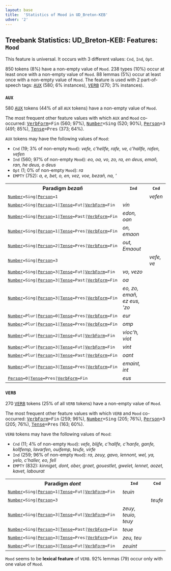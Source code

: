 ```yaml
---
layout: base
title:  'Statistics of Mood in UD_Breton-KEB'
udver: '2'
---
```


## Treebank Statistics: UD_Breton-KEB: Features: `Mood`

This feature is universal.
It occurs with 3 different values: `Cnd`, `Ind`, `Opt`.

850 tokens (8%) have a non-empty value of `Mood`.
238 types (10%) occur at least once with a non-empty value of `Mood`.
88 lemmas (5%) occur at least once with a non-empty value of `Mood`.
The feature is used with 2 part-of-speech tags: <tt><a href="br_keb-pos-AUX.html">AUX</a></tt> (580; 6% instances), <tt><a href="br_keb-pos-VERB.html">VERB</a></tt> (270; 3% instances).

### `AUX`

580 <tt><a href="br_keb-pos-AUX.html">AUX</a></tt> tokens (44% of all `AUX` tokens) have a non-empty value of `Mood`.

The most frequent other feature values with which `AUX` and `Mood` co-occurred: <tt><a href="br_keb-feat-VerbForm.html">VerbForm</a></tt><tt>=Fin</tt> (560; 97%), <tt><a href="br_keb-feat-Number.html">Number</a></tt><tt>=Sing</tt> (520; 90%), <tt><a href="br_keb-feat-Person.html">Person</a></tt><tt>=3</tt> (491; 85%), <tt><a href="br_keb-feat-Tense.html">Tense</a></tt><tt>=Pres</tt> (373; 64%).

`AUX` tokens may have the following values of `Mood`:

* `Cnd` (19; 3% of non-empty `Mood`): <em>vefe, c'hellfe, rafe, ve, c'hallfe, rafen, vefen</em>
* `Ind` (560; 97% of non-empty `Mood`): <em>eo, oa, vo, zo, ra, en deus, emañ, ran, he deus, o deus</em>
* `Opt` (1; 0% of non-empty `Mood`): <em>ra</em>
* `EMPTY` (752): <em>a, e, bet, o, en, vez, voe, bezañ, na, '</em>

<table>
  <tr><th>Paradigm <i>bezañ</i></th><th><tt>Ind</tt></th><th><tt>Cnd</tt></th></tr>
  <tr><td><tt><tt><a href="br_keb-feat-Number.html">Number</a></tt><tt>=Sing</tt>|<tt><a href="br_keb-feat-Person.html">Person</a></tt><tt>=1</tt></tt></td><td></td><td><em>vefen</em></td></tr>
  <tr><td><tt><tt><a href="br_keb-feat-Number.html">Number</a></tt><tt>=Sing</tt>|<tt><a href="br_keb-feat-Person.html">Person</a></tt><tt>=1</tt>|<tt><a href="br_keb-feat-Tense.html">Tense</a></tt><tt>=Fut</tt>|<tt><a href="br_keb-feat-VerbForm.html">VerbForm</a></tt><tt>=Fin</tt></tt></td><td><em>vin</em></td><td></td></tr>
  <tr><td><tt><tt><a href="br_keb-feat-Number.html">Number</a></tt><tt>=Sing</tt>|<tt><a href="br_keb-feat-Person.html">Person</a></tt><tt>=1</tt>|<tt><a href="br_keb-feat-Tense.html">Tense</a></tt><tt>=Past</tt>|<tt><a href="br_keb-feat-VerbForm.html">VerbForm</a></tt><tt>=Fin</tt></tt></td><td><em>edon, oan</em></td><td></td></tr>
  <tr><td><tt><tt><a href="br_keb-feat-Number.html">Number</a></tt><tt>=Sing</tt>|<tt><a href="br_keb-feat-Person.html">Person</a></tt><tt>=1</tt>|<tt><a href="br_keb-feat-Tense.html">Tense</a></tt><tt>=Pres</tt>|<tt><a href="br_keb-feat-VerbForm.html">VerbForm</a></tt><tt>=Fin</tt></tt></td><td><em>on, emaon</em></td><td></td></tr>
  <tr><td><tt><tt><a href="br_keb-feat-Number.html">Number</a></tt><tt>=Sing</tt>|<tt><a href="br_keb-feat-Person.html">Person</a></tt><tt>=2</tt>|<tt><a href="br_keb-feat-Tense.html">Tense</a></tt><tt>=Pres</tt>|<tt><a href="br_keb-feat-VerbForm.html">VerbForm</a></tt><tt>=Fin</tt></tt></td><td><em>out, Emaout</em></td><td></td></tr>
  <tr><td><tt><tt><a href="br_keb-feat-Number.html">Number</a></tt><tt>=Sing</tt>|<tt><a href="br_keb-feat-Person.html">Person</a></tt><tt>=3</tt></tt></td><td></td><td><em>vefe, ve</em></td></tr>
  <tr><td><tt><tt><a href="br_keb-feat-Number.html">Number</a></tt><tt>=Sing</tt>|<tt><a href="br_keb-feat-Person.html">Person</a></tt><tt>=3</tt>|<tt><a href="br_keb-feat-Tense.html">Tense</a></tt><tt>=Fut</tt>|<tt><a href="br_keb-feat-VerbForm.html">VerbForm</a></tt><tt>=Fin</tt></tt></td><td><em>vo, vezo</em></td><td></td></tr>
  <tr><td><tt><tt><a href="br_keb-feat-Number.html">Number</a></tt><tt>=Sing</tt>|<tt><a href="br_keb-feat-Person.html">Person</a></tt><tt>=3</tt>|<tt><a href="br_keb-feat-Tense.html">Tense</a></tt><tt>=Past</tt>|<tt><a href="br_keb-feat-VerbForm.html">VerbForm</a></tt><tt>=Fin</tt></tt></td><td><em>oa</em></td><td></td></tr>
  <tr><td><tt><tt><a href="br_keb-feat-Number.html">Number</a></tt><tt>=Sing</tt>|<tt><a href="br_keb-feat-Person.html">Person</a></tt><tt>=3</tt>|<tt><a href="br_keb-feat-Tense.html">Tense</a></tt><tt>=Pres</tt>|<tt><a href="br_keb-feat-VerbForm.html">VerbForm</a></tt><tt>=Fin</tt></tt></td><td><em>eo, zo, emañ, ez eus, 'zo</em></td><td></td></tr>
  <tr><td><tt><tt><a href="br_keb-feat-Number.html">Number</a></tt><tt>=Plur</tt>|<tt><a href="br_keb-feat-Person.html">Person</a></tt><tt>=0</tt>|<tt><a href="br_keb-feat-Tense.html">Tense</a></tt><tt>=Pres</tt>|<tt><a href="br_keb-feat-VerbForm.html">VerbForm</a></tt><tt>=Fin</tt></tt></td><td><em>eur</em></td><td></td></tr>
  <tr><td><tt><tt><a href="br_keb-feat-Number.html">Number</a></tt><tt>=Plur</tt>|<tt><a href="br_keb-feat-Person.html">Person</a></tt><tt>=1</tt>|<tt><a href="br_keb-feat-Tense.html">Tense</a></tt><tt>=Pres</tt>|<tt><a href="br_keb-feat-VerbForm.html">VerbForm</a></tt><tt>=Fin</tt></tt></td><td><em>omp</em></td><td></td></tr>
  <tr><td><tt><tt><a href="br_keb-feat-Number.html">Number</a></tt><tt>=Plur</tt>|<tt><a href="br_keb-feat-Person.html">Person</a></tt><tt>=2</tt>|<tt><a href="br_keb-feat-Tense.html">Tense</a></tt><tt>=Fut</tt>|<tt><a href="br_keb-feat-VerbForm.html">VerbForm</a></tt><tt>=Fin</tt></tt></td><td><em>vioc'h, viot</em></td><td></td></tr>
  <tr><td><tt><tt><a href="br_keb-feat-Number.html">Number</a></tt><tt>=Plur</tt>|<tt><a href="br_keb-feat-Person.html">Person</a></tt><tt>=3</tt>|<tt><a href="br_keb-feat-Tense.html">Tense</a></tt><tt>=Fut</tt>|<tt><a href="br_keb-feat-VerbForm.html">VerbForm</a></tt><tt>=Fin</tt></tt></td><td><em>vint</em></td><td></td></tr>
  <tr><td><tt><tt><a href="br_keb-feat-Number.html">Number</a></tt><tt>=Plur</tt>|<tt><a href="br_keb-feat-Person.html">Person</a></tt><tt>=3</tt>|<tt><a href="br_keb-feat-Tense.html">Tense</a></tt><tt>=Past</tt>|<tt><a href="br_keb-feat-VerbForm.html">VerbForm</a></tt><tt>=Fin</tt></tt></td><td><em>oant</em></td><td></td></tr>
  <tr><td><tt><tt><a href="br_keb-feat-Number.html">Number</a></tt><tt>=Plur</tt>|<tt><a href="br_keb-feat-Person.html">Person</a></tt><tt>=3</tt>|<tt><a href="br_keb-feat-Tense.html">Tense</a></tt><tt>=Pres</tt>|<tt><a href="br_keb-feat-VerbForm.html">VerbForm</a></tt><tt>=Fin</tt></tt></td><td><em>emaint, int</em></td><td></td></tr>
  <tr><td><tt><tt><a href="br_keb-feat-Person.html">Person</a></tt><tt>=0</tt>|<tt><a href="br_keb-feat-Tense.html">Tense</a></tt><tt>=Pres</tt>|<tt><a href="br_keb-feat-VerbForm.html">VerbForm</a></tt><tt>=Fin</tt></tt></td><td><em>eus</em></td><td></td></tr>
</table>

### `VERB`

270 <tt><a href="br_keb-pos-VERB.html">VERB</a></tt> tokens (25% of all `VERB` tokens) have a non-empty value of `Mood`.

The most frequent other feature values with which `VERB` and `Mood` co-occurred: <tt><a href="br_keb-feat-VerbForm.html">VerbForm</a></tt><tt>=Fin</tt> (259; 96%), <tt><a href="br_keb-feat-Number.html">Number</a></tt><tt>=Sing</tt> (205; 76%), <tt><a href="br_keb-feat-Person.html">Person</a></tt><tt>=3</tt> (205; 76%), <tt><a href="br_keb-feat-Tense.html">Tense</a></tt><tt>=Pres</tt> (163; 60%).

`VERB` tokens may have the following values of `Mood`:

* `Cnd` (11; 4% of non-empty `Mood`): <em>vefe, blijfe, c'hallfe, c'hanfe, ganfe, kollfemp, lavarfen, ouifemp, teufe, virfe</em>
* `Ind` (259; 96% of non-empty `Mood`): <em>ra, zeuy, gavo, lennont, wel, ya, yelo, c'haller, eo, fell</em>
* `EMPTY` (832): <em>kinniget, dont, ober, graet, gouestlet, gwelet, lennet, aozet, kavet, labourat</em>

<table>
  <tr><th>Paradigm <i>dont</i></th><th><tt>Ind</tt></th><th><tt>Cnd</tt></th></tr>
  <tr><td><tt><tt><a href="br_keb-feat-Number.html">Number</a></tt><tt>=Sing</tt>|<tt><a href="br_keb-feat-Person.html">Person</a></tt><tt>=1</tt>|<tt><a href="br_keb-feat-Tense.html">Tense</a></tt><tt>=Fut</tt>|<tt><a href="br_keb-feat-VerbForm.html">VerbForm</a></tt><tt>=Fin</tt></tt></td><td><em>teuin</em></td><td></td></tr>
  <tr><td><tt><tt><a href="br_keb-feat-Number.html">Number</a></tt><tt>=Sing</tt>|<tt><a href="br_keb-feat-Person.html">Person</a></tt><tt>=3</tt></tt></td><td></td><td><em>teufe</em></td></tr>
  <tr><td><tt><tt><a href="br_keb-feat-Number.html">Number</a></tt><tt>=Sing</tt>|<tt><a href="br_keb-feat-Person.html">Person</a></tt><tt>=3</tt>|<tt><a href="br_keb-feat-Tense.html">Tense</a></tt><tt>=Fut</tt>|<tt><a href="br_keb-feat-VerbForm.html">VerbForm</a></tt><tt>=Fin</tt></tt></td><td><em>zeuy, teuio, teuy</em></td><td></td></tr>
  <tr><td><tt><tt><a href="br_keb-feat-Number.html">Number</a></tt><tt>=Sing</tt>|<tt><a href="br_keb-feat-Person.html">Person</a></tt><tt>=3</tt>|<tt><a href="br_keb-feat-Tense.html">Tense</a></tt><tt>=Past</tt>|<tt><a href="br_keb-feat-VerbForm.html">VerbForm</a></tt><tt>=Fin</tt></tt></td><td><em>teue</em></td><td></td></tr>
  <tr><td><tt><tt><a href="br_keb-feat-Number.html">Number</a></tt><tt>=Sing</tt>|<tt><a href="br_keb-feat-Person.html">Person</a></tt><tt>=3</tt>|<tt><a href="br_keb-feat-Tense.html">Tense</a></tt><tt>=Pres</tt>|<tt><a href="br_keb-feat-VerbForm.html">VerbForm</a></tt><tt>=Fin</tt></tt></td><td><em>zeu, teu</em></td><td></td></tr>
  <tr><td><tt><tt><a href="br_keb-feat-Number.html">Number</a></tt><tt>=Plur</tt>|<tt><a href="br_keb-feat-Person.html">Person</a></tt><tt>=3</tt>|<tt><a href="br_keb-feat-Tense.html">Tense</a></tt><tt>=Fut</tt>|<tt><a href="br_keb-feat-VerbForm.html">VerbForm</a></tt><tt>=Fin</tt></tt></td><td><em>zeuint</em></td><td></td></tr>
</table>

`Mood` seems to be **lexical feature** of `VERB`. 92% lemmas (79) occur only with one value of `Mood`.

